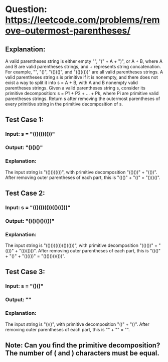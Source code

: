 # Question: https://leetcode.com/problems/remove-outermost-parentheses/

## Explanation:
A valid parentheses string is either empty "", "(" + A + ")", or A + B, where A and B are valid parentheses strings, and + represents string concatenation.
For example, "", "()", "(())()", and "(()(()))" are all valid parentheses strings.
A valid parentheses string s is primitive if it is nonempty, and there does not exist a way to split it into s = A + B, with A and B nonempty valid parentheses strings.
Given a valid parentheses string s, consider its primitive decomposition: s = P1 + P2 + ... + Pk, where Pi are primitive valid parentheses strings.
Return s after removing the outermost parentheses of every primitive string in the primitive decomposition of s.

## Test Case 1:
### Input: s = "(()())(())"
### Output: "()()()"
### Explanation: 
The input string is "(()())(())", with primitive decomposition "(()())" + "(())".
After removing outer parentheses of each part, this is "()()" + "()" = "()()()".

## Test Case 2:
### Input: s = "(()())(())(()(()))"
### Output: "()()()()(())"
### Explanation: 
The input string is "(()())(())(()(()))", with primitive decomposition "(()())" + "(())" + "(()(()))".
After removing outer parentheses of each part, this is "()()" + "()" + "()(())" = "()()()()(())".

## Test Case 3:
### Input: s = "()()"
### Output: ""
### Explanation: 
The input string is "()()", with primitive decomposition "()" + "()".
After removing outer parentheses of each part, this is "" + "" = "".

## Note: Can you find the primitive decomposition? The number of ( and ) characters must be equal.
